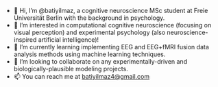 - 👋 Hi, I’m @batiyilmaz, a cognitive neuroscience MSc student at Freie Universität Berlin with the background in psychology.
- 👀 I’m interested in computational cognitive neuroscience (focusing on visual perception) and experimental psychology (also neuroscience-inspired artificial intelligence)!
- 🌱 I’m currently learning implementing EEG and EEG+fMRI fusion data analysis methods using machine learning techniques.
- 🤝 I’m looking to collaborate on any experimentally-driven and biologically-plausible modeling projects.
- 📫 You can reach me at batiyilmaz4@gmail.com

<!---
batiyilmaz/batiyilmaz is a ✨ special ✨ repository because its `README.md` (this file) appears on your GitHub profile.
You can click the Preview link to take a look at your changes.
--->
